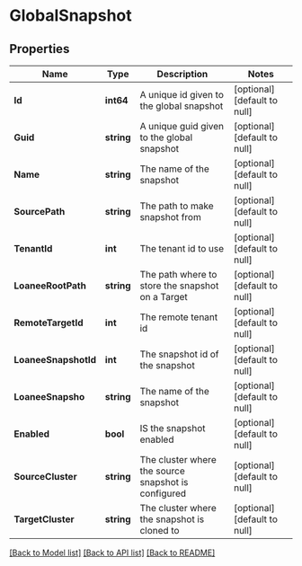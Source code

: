 # GlobalSnapshot

## Properties
Name | Type | Description | Notes
------------ | ------------- | ------------- | -------------
**Id** | **int64** | A unique id given to the global snapshot | [optional] [default to null]
**Guid** | **string** | A unique guid given to the global snapshot | [optional] [default to null]
**Name** | **string** | The name of the snapshot | [optional] [default to null]
**SourcePath** | **string** | The path to make snapshot from | [optional] [default to null]
**TenantId** | **int** | The tenant id to use | [optional] [default to null]
**LoaneeRootPath** | **string** | The path where to store the snapshot on a Target | [optional] [default to null]
**RemoteTargetId** | **int** | The remote tenant id | [optional] [default to null]
**LoaneeSnapshotId** | **int** | The snapshot id of the snapshot | [optional] [default to null]
**LoaneeSnapsho** | **string** | The name of the snapshot | [optional] [default to null]
**Enabled** | **bool** | IS the snapshot enabled | [optional] [default to null]
**SourceCluster** | **string** | The cluster where the source snapshot is configured | [optional] [default to null]
**TargetCluster** | **string** | The cluster where the snapshot is cloned to | [optional] [default to null]

[[Back to Model list]](../README.md#documentation-for-models) [[Back to API list]](../README.md#documentation-for-api-endpoints) [[Back to README]](../README.md)

